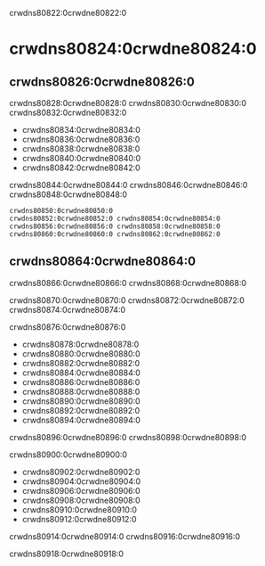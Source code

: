 crwdns80822:0crwdne80822:0
# crwdns80824:0crwdne80824:0

## crwdns80826:0crwdne80826:0

crwdns80828:0crwdne80828:0 crwdns80830:0crwdne80830:0 crwdns80832:0crwdne80832:0
- crwdns80834:0crwdne80834:0
- crwdns80836:0crwdne80836:0
- crwdns80838:0crwdne80838:0
- crwdns80840:0crwdne80840:0
- crwdns80842:0crwdne80842:0

crwdns80844:0crwdne80844:0 crwdns80846:0crwdne80846:0 crwdns80848:0crwdne80848:0

```{figure} ../../figures/research-application-managers.jpg
crwdns80850:0crwdne80850:0
crwdns80852:0crwdne80852:0 crwdns80854:0crwdne80854:0 crwdns80856:0crwdne80856:0 crwdns80858:0crwdne80858:0 crwdns80860:0crwdne80860:0 crwdns80862:0crwdne80862:0
```


## crwdns80864:0crwdne80864:0

crwdns80866:0crwdne80866:0 crwdns80868:0crwdne80868:0

crwdns80870:0crwdne80870:0 crwdns80872:0crwdne80872:0 crwdns80874:0crwdne80874:0

crwdns80876:0crwdne80876:0
- crwdns80878:0crwdne80878:0
- crwdns80880:0crwdne80880:0
- crwdns80882:0crwdne80882:0
- crwdns80884:0crwdne80884:0
- crwdns80886:0crwdne80886:0
- crwdns80888:0crwdne80888:0
- crwdns80890:0crwdne80890:0
- crwdns80892:0crwdne80892:0
- crwdns80894:0crwdne80894:0

crwdns80896:0crwdne80896:0 crwdns80898:0crwdne80898:0

crwdns80900:0crwdne80900:0
- crwdns80902:0crwdne80902:0
- crwdns80904:0crwdne80904:0
- crwdns80906:0crwdne80906:0
- crwdns80908:0crwdne80908:0
- crwdns80910:0crwdne80910:0
- crwdns80912:0crwdne80912:0

crwdns80914:0crwdne80914:0 crwdns80916:0crwdne80916:0

crwdns80918:0crwdne80918:0


